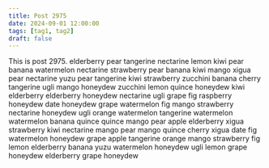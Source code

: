 ```yaml
---
title: Post 2975
date: 2024-09-01 12:00:00
tags: [tag1, tag2]
draft: false
---
```

This is post 2975.
elderberry
pear
tangerine
nectarine
lemon
kiwi
pear
banana
watermelon
nectarine
strawberry
pear
banana
kiwi
mango
xigua
pear
nectarine
yuzu
pear
tangerine
kiwi
strawberry
zucchini
banana
cherry
tangerine
ugli
mango
honeydew
zucchini
lemon
quince
honeydew
kiwi
elderberry
elderberry
honeydew
nectarine
ugli
grape
fig
raspberry
honeydew
date
honeydew
grape
watermelon
fig
mango
strawberry
nectarine
honeydew
ugli
orange
watermelon
tangerine
watermelon
watermelon
banana
quince
quince
mango
pear
apple
elderberry
xigua
strawberry
kiwi
nectarine
mango
pear
mango
quince
cherry
xigua
date
fig
watermelon
honeydew
grape
apple
tangerine
orange
mango
strawberry
fig
lemon
elderberry
banana
yuzu
watermelon
honeydew
ugli
lemon
grape
honeydew
elderberry
grape
honeydew

